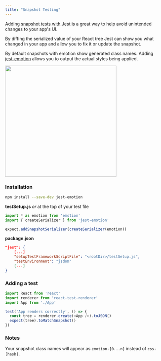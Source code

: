 ```yaml
---
title: "Snapshot Testing"
---
```


Adding
[snapshot tests with Jest](https://facebook.github.io/jest/docs/en/snapshot-testing.html)
is a great way to help avoid unintended changes to your app's UI.

By diffing the serialized value of your React tree Jest can show you what
changed in your app and allow you to fix it or update the snapshot.

By default snapshots with emotion show generated class names. Adding [jest-emotion](https://github.com/emotion-js/emotion/tree/master/packages/jest-emotion) allows you to output the actual styles being applied. 

<img height="360px" src="https://user-images.githubusercontent.com/514026/31314015-02b79ca6-abc3-11e7-8f70-1edb31c7f43b.jpg"/>

### Installation

```bash
npm install --save-dev jest-emotion
```

**testSetup.js** _or_ at the top of your test file

```javascript
import * as emotion from 'emotion'
import { createSerializer } from 'jest-emotion'

expect.addSnapshotSerializer(createSerializer(emotion))
```

**package.json**

```json
"jest": {
	[...]
	"setupTestFrameworkScriptFile": "<rootDir>/testSetup.js",
	"testEnvironment": "jsdom"
	[...]
}
```

### Adding a test

```javascript
import React from 'react'
import renderer from 'react-test-renderer'
import App from './App'

test('App renders correctly', () => {
  const tree = renderer.create(<App />).toJSON()
  expect(tree).toMatchSnapshot()
})
```

### Notes

Your snapshot class names will appear as `emotion-[0...n]` instead of `css-[hash]`.
